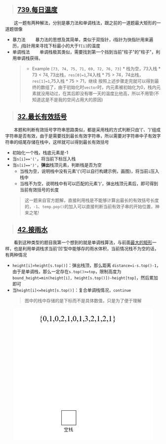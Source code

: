 > ## [739.每日温度](https://leetcode-cn.com/problems/daily-temperatures/)<br>
&emsp;&emsp;这一题有两种解法，分别是暴力法和单调栈法，跟之前的一道题最大矩形的一道题很像
* 暴力法
&emsp;&emsp;暴力法的思想及其简单，类似于双指针，$i$指针为快指针用来遍历，$j$指针用来寻找下标最小的大于`T[i]`的温度
* 单调栈法
&emsp;&emsp;单调栈极其类似，需要找到第一个挡到当前"柱子"的"柱子"，利用单调栈获得。
    >* Example `[73, 74, 75, 71, 69, 72, 76, 73]`
        * 栈为空，73入栈
        * $73<74$, 73出栈，`res[0]=1`,74入栈
        * $75>74$，74出栈，`res[1]=1`,75入栈
        * $75>71$，继续
        按照上述步骤走完就可以得到最终的数组了，由于初始化时`vector`时，内元素被初始化为0，栈内元素就没用动过，在其后即没有哪一天的温度比他高，所以不用管(不知道这是不是我的空间占用大的原因)

> ## [32.最长有效括号](https://leetcode-cn.com/problems/longest-valid-parentheses/)
&emsp;&emsp;本题和判断有效括号字符串思路类似，都是采用栈的方式判断只由'('、')'组成字符串是否有效，由于是需要找到最长有效字符串，所以需要对字符串中子有效字符串的结尾存储在栈中，这样就可以得到最长有效括号
* 初始化一个栈，栈底元素是-1
* 当`s[i]=='('`，将当前下标压入栈
* 当`s[i]==')'`，**弹出**栈顶元素，判断栈是否为空
    * 当栈为空，说明栈中没有元素'('(可以自行构建示例，画图)，将当前`i`压入栈中
    * 当栈不为空，说明栈中有可以匹配的元素')'，弹出栈顶元素后，即可得到当前有效括号的长度
    >  这一题来自官方题解，直接利用栈是不能够计算出最长的有效括号长度的，`-1`、`temp.pop()`的加入可以直接判断当前有效子串的开始位置，神来之笔!

> ## [42.接雨水](https://leetcode-cn.com/problems/trapping-rain-water/)
&emsp;&emsp;看到这种类型的题目我第一个想到的就是单调栈算法，与前面[最大的矩形](https://leetcode-cn.com/problems/largest-rectangle-in-histogram/)一样，也是利用单调栈求当前‘凹’型中能够存的雨水体积，当前情况栈不为空的话，有两种情况
* `height[i]>height[s.top()]`：弹出栈顶，那么距离 `distance=i-s.top()-1`，由于是单调栈，那么一定存在`s.top()>=top`，限制高度为`bound_height=min(height[i], height[s.top()])-height[top]`，然后累加即可
* 当`height[i]<=height[s.top()]`：复合单调栈情况，`continue`
    > 图中的栈中存储的是下标而不是具体数值，只是为了便于理解
<div align=center>
<img src="../Image/42.gif">
</div>

    